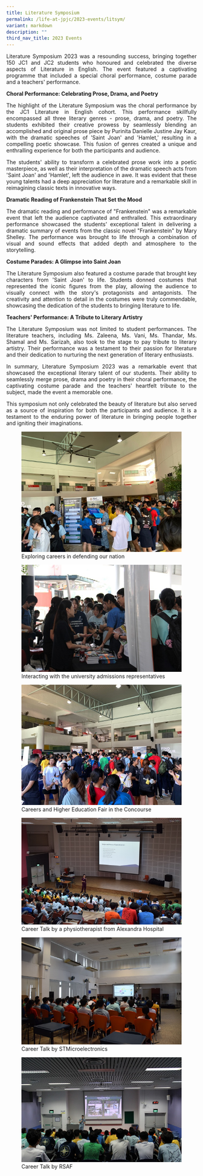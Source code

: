 ```yaml
---
title: Literature Symposium
permalink: /life-at-jpjc/2023-events/litsym/
variant: markdown
description: ""
third_nav_title: 2023 Events
---
```

<div align="justify">

<p>Literature Symposium 2023 was a resounding success, bringing together 150 JC1 and JC2 students who honoured and celebrated the diverse aspects of Literature in English. The event featured a captivating programme that included a special choral performance, costume parade and a teachers' performance.

**Choral Performance: Celebrating Prose, Drama, and Poetry**

The highlight of the Literature Symposium was the choral performance by the JC1 Literature in English cohort. This performance skillfully encompassed all three literary genres - prose, drama, and poetry. The students exhibited their creative prowess by seamlessly blending an accomplished and original prose piece by Purinita Danielle Justine Jay Kaur, with the dramatic speeches of 'Saint Joan' and 'Hamlet,' resulting in a compelling poetic showcase. This fusion of genres created a unique and enthralling experience for both the participants and audience.

The students' ability to transform a celebrated prose work into a poetic masterpiece, as well as their interpretation of the dramatic speech acts from 'Saint Joan' and 'Hamlet', left the audience in awe. It was evident that these young talents had a deep appreciation for literature and a remarkable skill in reimagining classic texts in innovative ways.

**Dramatic Reading of Frankenstein That Set the Mood**

The dramatic reading and performance of "Frankenstein" was a remarkable event that left the audience captivated and enthralled. This extraordinary performance showcased the students' exceptional talent in delivering a dramatic summary of events from the classic novel "Frankenstein" by Mary Shelley. The performance was brought to life through a combination of visual and sound effects that added depth and atmosphere to the storytelling.

**Costume Parades: A Glimpse into Saint Joan**

The Literature Symposium also featured a costume parade that brought key characters from 'Saint Joan' to life. Students donned costumes that represented the iconic figures from the play, allowing the audience to visually connect with the story's protagonists and antagonists. The creativity and attention to detail in the costumes were truly commendable, showcasing the dedication of the students to bringing literature to life.

**Teachers' Performance: A Tribute to Literary Artistry**

The Literature Symposium was not limited to student performances. The literature teachers, including Ms. Zaleena, Ms. Vani, Ms. Thandar, Ms. Shamal and Ms. Sarizah, also took to the stage to pay tribute to literary artistry. Their performance was a testament to their passion for literature and their dedication to nurturing the next generation of literary enthusiasts.

In summary, Literature Symposium 2023 was a remarkable event that showcased the exceptional literary talent of our students. Their ability to seamlessly merge prose, drama and poetry in their choral performance, the captivating costume parade and the teachers' heartfelt tribute to the subject, made the event a memorable one.

This symposium not only celebrated the beauty of literature but also served as a source of inspiration for both the participants and audience. It is a testament to the enduring power of literature in bringing people together and igniting their imaginations.</p>

<figure>
<img src="/images/Life%20%40%20JPJC/2023%20Events/Careers%20Higher%20Education%20Day/career1.jpeg">
<figcaption> Exploring careers in defending our nation</figcaption></figure>

<figure>
<img src="/images/Life%20%40%20JPJC/2023%20Events/Careers%20Higher%20Education%20Day/career2.JPG">
<figcaption>Interacting with the university admissions representatives</figcaption></figure>
	
<figure>
<img src="/images/Life%20%40%20JPJC/2023%20Events/Careers%20Higher%20Education%20Day/career3.jpeg">
<figcaption> Careers and Higher Education Fair in the Concourse</figcaption></figure>
	
<figure>
<img src="/images/Life%20%40%20JPJC/2023%20Events/Careers%20Higher%20Education%20Day/career4.JPG">
<figcaption>Career Talk by a physiotherapist from Alexandra Hospital</figcaption></figure>

<figure>
<img src="/images/Life%20%40%20JPJC/2023%20Events/Careers%20Higher%20Education%20Day/career5.JPG">
<figcaption> Career Talk by STMicroelectronics</figcaption></figure>

<figure>
<img src="/images/Life%20%40%20JPJC/2023%20Events/Careers%20Higher%20Education%20Day/career6.jpg">
<figcaption>  Career Talk by RSAF</figcaption></figure>
	
</div>